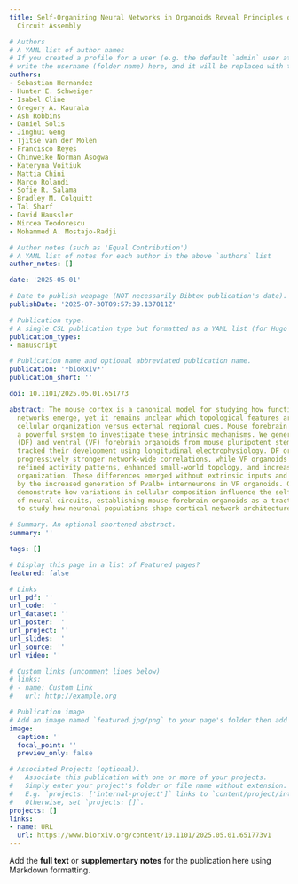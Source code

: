 ```yaml
---
title: Self-Organizing Neural Networks in Organoids Reveal Principles of Forebrain
  Circuit Assembly

# Authors
# A YAML list of author names
# If you created a profile for a user (e.g. the default `admin` user at `content/authors/admin/`), 
# write the username (folder name) here, and it will be replaced with their full name and linked to their profile.
authors:
- Sebastian Hernandez
- Hunter E. Schweiger
- Isabel Cline
- Gregory A. Kaurala
- Ash Robbins
- Daniel Solis
- Jinghui Geng
- Tjitse van der Molen
- Francisco Reyes
- Chinweike Norman Asogwa
- Kateryna Voitiuk
- Mattia Chini
- Marco Rolandi
- Sofie R. Salama
- Bradley M. Colquitt
- Tal Sharf
- David Haussler
- Mircea Teodorescu
- Mohammed A. Mostajo-Radji

# Author notes (such as 'Equal Contribution')
# A YAML list of notes for each author in the above `authors` list
author_notes: []

date: '2025-05-01'

# Date to publish webpage (NOT necessarily Bibtex publication's date).
publishDate: '2025-07-30T09:57:39.137011Z'

# Publication type.
# A single CSL publication type but formatted as a YAML list (for Hugo requirements).
publication_types:
- manuscript

# Publication name and optional abbreviated publication name.
publication: '*bioRxiv*'
publication_short: ''

doi: 10.1101/2025.05.01.651773

abstract: The mouse cortex is a canonical model for studying how functional neural
  networks emerge, yet it remains unclear which topological features arise from intrinsic
  cellular organization versus external regional cues. Mouse forebrain organoids provide
  a powerful system to investigate these intrinsic mechanisms. We generated dorsal
  (DF) and ventral (VF) forebrain organoids from mouse pluripotent stem cells and
  tracked their development using longitudinal electrophysiology. DF organoids showed
  progressively stronger network-wide correlations, while VF organoids developed more
  refined activity patterns, enhanced small-world topology, and increased modular
  organization. These differences emerged without extrinsic inputs and may be driven
  by the increased generation of Pvalb+ interneurons in VF organoids. Our findings
  demonstrate how variations in cellular composition influence the self-organization
  of neural circuits, establishing mouse forebrain organoids as a tractable platform
  to study how neuronal populations shape cortical network architecture.

# Summary. An optional shortened abstract.
summary: ''

tags: []

# Display this page in a list of Featured pages?
featured: false

# Links
url_pdf: ''
url_code: ''
url_dataset: ''
url_poster: ''
url_project: ''
url_slides: ''
url_source: ''
url_video: ''

# Custom links (uncomment lines below)
# links:
# - name: Custom Link
#   url: http://example.org

# Publication image
# Add an image named `featured.jpg/png` to your page's folder then add a caption below.
image:
  caption: ''
  focal_point: ''
  preview_only: false

# Associated Projects (optional).
#   Associate this publication with one or more of your projects.
#   Simply enter your project's folder or file name without extension.
#   E.g. `projects: ['internal-project']` links to `content/project/internal-project/index.md`.
#   Otherwise, set `projects: []`.
projects: []
links:
- name: URL
  url: https://www.biorxiv.org/content/10.1101/2025.05.01.651773v1
---
```


Add the **full text** or **supplementary notes** for the publication here using Markdown formatting.
